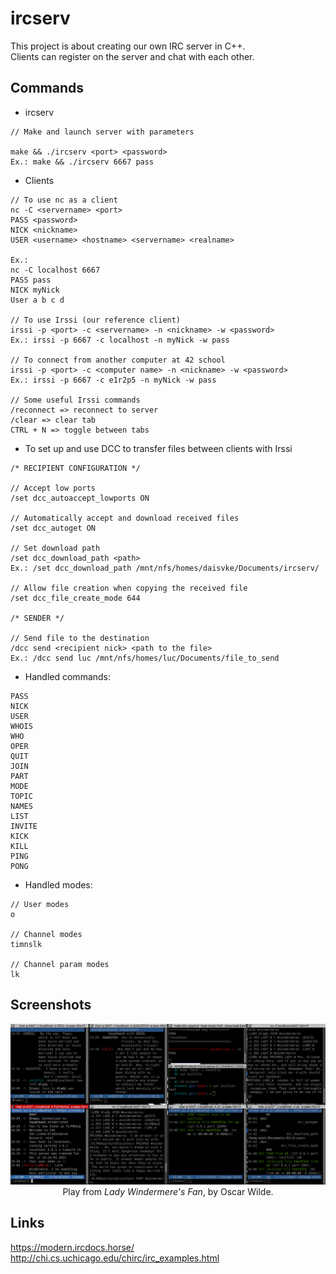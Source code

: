 # ircserv
This project is about creating our own IRC server in C++.<br />
Clients can register on the server and chat with each other.

## Commands
* ircserv
```
// Make and launch server with parameters

make && ./ircserv <port> <password>
Ex.: make && ./ircserv 6667 pass
```

* Clients
```
// To use nc as a client
nc -C <servername> <port>
PASS <password>
NICK <nickname>
USER <username> <hostname> <servername> <realname>

Ex.:
nc -C localhost 6667
PASS pass
NICK myNick
User a b c d

// To use Irssi (our reference client)
irssi -p <port> -c <servername> -n <nickname> -w <password>
Ex.: irssi -p 6667 -c localhost -n myNick -w pass

// To connect from another computer at 42 school
irssi -p <port> -c <computer name> -n <nickname> -w <password>
Ex.: irssi -p 6667 -c e1r2p5 -n myNick -w pass

// Some useful Irssi commands
/reconnect => reconnect to server
/clear => clear tab
CTRL + N => toggle between tabs
```

* To set up and use DCC to transfer files between clients with Irssi
```
/* RECIPIENT CONFIGURATION */

// Accept low ports
/set dcc_autoaccept_lowports ON

// Automatically accept and download received files
/set dcc_autoget ON

// Set download path
/set dcc_download_path <path>
Ex.: /set dcc_download_path /mnt/nfs/homes/daisvke/Documents/ircserv/

// Allow file creation when copying the received file
/set dcc_file_create_mode 644

/* SENDER */

// Send file to the destination
/dcc send <recipient nick> <path to the file>
Ex.: /dcc send luc /mnt/nfs/homes/luc/Documents/file_to_send
```

* Handled commands:
```
PASS
NICK
USER
WHOIS
WHO
OPER
QUIT
JOIN
PART
MODE
TOPIC
NAMES
LIST
INVITE
KICK
KILL
PING
PONG
```

* Handled modes:
```
// User modes
o

// Channel modes
timnslk

// Channel param modes
lk
```

## Screenshots
<p align="center">
  <img src="/screenshots/7-clients.png" />
  Play from <i>Lady Windermere's Fan</i>, by Oscar Wilde.
</p>

## Links
https://modern.ircdocs.horse/<br />
http://chi.cs.uchicago.edu/chirc/irc_examples.html
